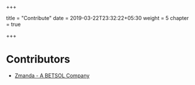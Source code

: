 +++

title = "Contribute"
date = 2019-03-22T23:32:22+05:30
weight = 5
chapter = true

+++

# Contributors 

* [Zmanda - A BETSOL Company](https://zmanda.com/lightning/)